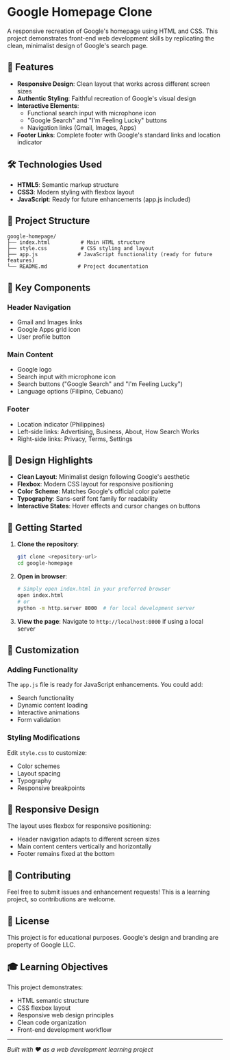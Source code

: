 # Google Homepage Clone

A responsive recreation of Google's homepage using HTML and CSS. This project demonstrates front-end web development skills by replicating the clean, minimalist design of Google's search page.

## 🚀 Features

- **Responsive Design**: Clean layout that works across different screen sizes
- **Authentic Styling**: Faithful recreation of Google's visual design
- **Interactive Elements**: 
  - Functional search input with microphone icon
  - "Google Search" and "I'm Feeling Lucky" buttons
  - Navigation links (Gmail, Images, Apps)
- **Footer Links**: Complete footer with Google's standard links and location indicator

## 🛠️ Technologies Used

- **HTML5**: Semantic markup structure
- **CSS3**: Modern styling with flexbox layout
- **JavaScript**: Ready for future enhancements (app.js included)

## 📁 Project Structure

```
google-homepage/
├── index.html          # Main HTML structure
├── style.css           # CSS styling and layout
├── app.js             # JavaScript functionality (ready for future features)
└── README.md          # Project documentation
```

## 🎯 Key Components

### Header Navigation
- Gmail and Images links
- Google Apps grid icon
- User profile button

### Main Content
- Google logo
- Search input with microphone icon
- Search buttons ("Google Search" and "I'm Feeling Lucky")
- Language options (Filipino, Cebuano)

### Footer
- Location indicator (Philippines)
- Left-side links: Advertising, Business, About, How Search Works
- Right-side links: Privacy, Terms, Settings

## 🎨 Design Highlights

- **Clean Layout**: Minimalist design following Google's aesthetic
- **Flexbox**: Modern CSS layout for responsive positioning
- **Color Scheme**: Matches Google's official color palette
- **Typography**: Sans-serif font family for readability
- **Interactive States**: Hover effects and cursor changes on buttons

## 🚀 Getting Started

1. **Clone the repository**:
   ```bash
   git clone <repository-url>
   cd google-homepage
   ```

2. **Open in browser**:
   ```bash
   # Simply open index.html in your preferred browser
   open index.html
   # or
   python -m http.server 8000  # for local development server
   ```

3. **View the page**: Navigate to `http://localhost:8000` if using a local server

## 🔧 Customization

### Adding Functionality
The `app.js` file is ready for JavaScript enhancements. You could add:
- Search functionality
- Dynamic content loading
- Interactive animations
- Form validation

### Styling Modifications
Edit `style.css` to customize:
- Color schemes
- Layout spacing
- Typography
- Responsive breakpoints

## 📱 Responsive Design

The layout uses flexbox for responsive positioning:
- Header navigation adapts to different screen sizes
- Main content centers vertically and horizontally
- Footer remains fixed at the bottom

## 🤝 Contributing

Feel free to submit issues and enhancement requests! This is a learning project, so contributions are welcome.

## 📝 License

This project is for educational purposes. Google's design and branding are property of Google LLC.

## 🎓 Learning Objectives

This project demonstrates:
- HTML semantic structure
- CSS flexbox layout
- Responsive web design principles
- Clean code organization
- Front-end development workflow

---

*Built with ❤️ as a web development learning project*
